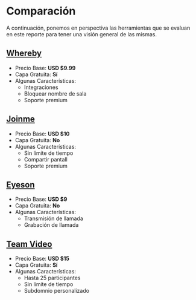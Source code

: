 # Comparación

A continuación, ponemos en perspectiva las herramientas que se evaluan en este reporte para tener una visión general de las mismas.

## [Whereby](https://whereby.com)

- Precio Base: **USD $9.99**
- Capa Gratuita: **Sí**
- Algunas Características:
  - Integraciones
  - Bloquear nombre de sala
  - Soporte premium

## [Joinme](https://www.join.me/es)

- Precio Base: **USD $10**
- Capa Gratuita: **No**
- Algunas Características:
  - Sin límite de tiempo
  - Compartir pantall
  - Soporte premium

## [Eyeson](https://www.eyeson.com)

- Precio Base: **USD $9**
- Capa Gratuita: **No**
- Algunas Características:
  - Transmisión de llamada
  - Grabación de llamada

## [Team Video](https://team.video)

- Precio Base: **USD $15**
- Capa Gratuita: **Sí**
- Algunas Características:
  - Hasta 25 participantes
  - Sin límite de tiempo
  - Subdomnio personalizado
